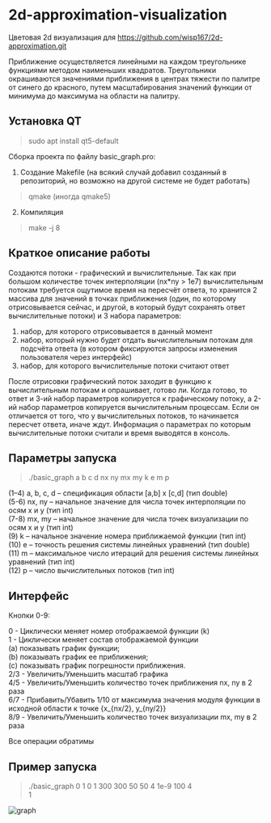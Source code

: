# 2d-approximation-visualization
Цветовая 2d визуализация для https://github.com/wisp167/2d-approximation.git

Приближение осуществляется линейными на каждом треугольнике функциями методом наименьших квадратов. Треугольники окрашиваются значениями приближения в центрах
тяжести по палитре от синего до красного, путем масштабирования значений функции от минимума до максимума на области на палитру.
## Установка QT
>sudo apt install qt5-default

Сборка проекта по файлу basic_graph.pro:
1. Создание Makefile (на всякий случай добавил созданный в репозиторий, но возможно на другой системе не будет работать)
>qmake (иногда qmake5)
2. Компиляция
>make -j 8

## Краткое описание работы
Создаются потоки - графический и вычислительные. Так как при большом количестве точек интерполяции (nx*ny > 1e7) вычислительным потокам требуется ощутимое время на пересчёт ответа, то хранится 2 массива для значений в точках приближения (один, по которому отрисовывается сейчас, и другой, в который будут сохранять ответ вычислительные потоки) и 3 набора параметров: 
1) набор, для которого отрисовывается в данный момент
2) набор, который нужно будет отдать вычислительным потокам для подсчёта ответа (в котором фиксируются запросы изменения пользователя через интерфейс)
3) набор, для которого вычислительные потоки считают ответ

После отрисовки графический поток заходит в функцию к вычислительным потокам и опрашивает, готово ли. Когда готово, то ответ и 3-ий набор параметров копируется к графическому потоку, а 2-ий набор параметров копируется вычислительным процессам. Если он отличается от того, что у вычислительных потоков, то начинается пересчет ответа, иначе ждут.
Информация о параметрах по которым вычислительные потоки считали и время выводятся в консоль.
## Параметры запуска
>./basic_graph a b c d nx ny mx my k e m p

(1–4) a, b, c, d – спецификация области [a,b] x [c,d] (тип double) <br />
(5-6) nx, ny – начальное значение для числа точек интерполяции по осям x и y (тип int) <br />
(7-8) mx, my – начальное значение для числа точек визуализации по осям x и y (тип int) <br />
(9) k – начальное значение номера приближаемой функции (тип int) <br />
(10) e – точность решения системы линейных уравнений (тип double) <br />
(11) m – максимальное число итераций для решения системы линейных уравнений (тип int) <br />
(12) p – число вычислительных потоков (тип int) <br />
## Интерфейс
Кнопки 0-9:

0 - Циклически меняет номер отображаемой функции (k) <br />
1 - Циклически меняет состав отображаемой функции <br />
   (a) показывать график функции; <br />
   (b) показывать график ее приближения; <br />
   (c) показывать график погрешности приближения. <br />
2/3 - Увеличить/Уменьшить масштаб графика <br />
4/5 - Увеличить/Уменьшить количество точек приближения nx, ny в 2 раза <br />
6/7 - Прибавить/Убавить 1/10 от максимума значения модуля функции в исходной области к точке {x_{nx/2}, y_{ny/2}} <br />
8/9 - Увеличить/Уменьшить количество точек визуализации mx, my в 2 раза <br />

Все операции обратимы
## Пример запуска
>./basic_graph 0 1 0 1 300 300 50 50 4 1e-9 100 4 <br />
>1

![graph](https://github.com/user-attachments/assets/42dd16a5-c7ce-4726-ae17-1b8786d17001)
